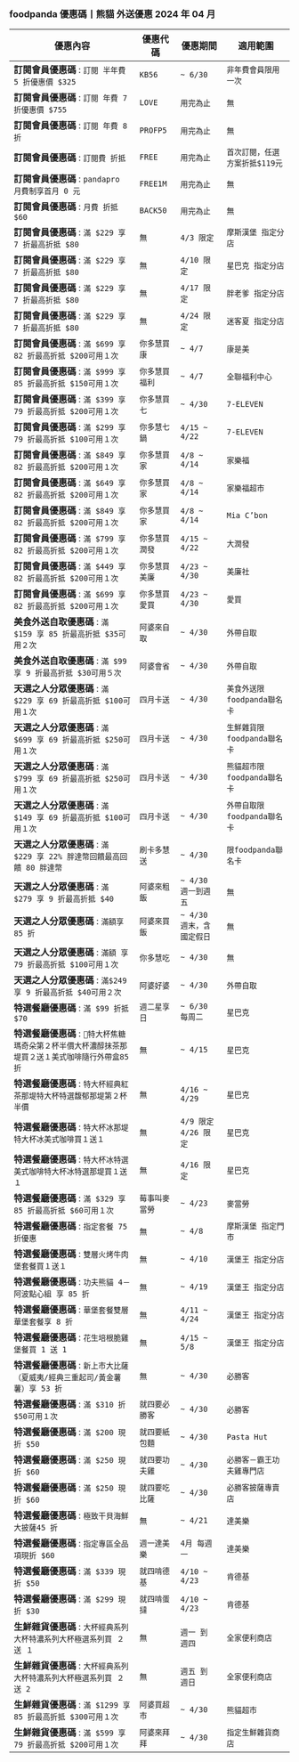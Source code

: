 
### foodpanda 優惠碼丨熊貓 外送優惠 2024 年 04 月
| 優惠內容 | 優惠代碼 | 優惠期間 | 適用範圍 |
| --- | --- | --- | --- |
|**訂閱會員優惠碼** : ```訂閱 半年費 5 折優惠價 $325```|```KB56```|```~ 6/30```|```非年費會員限用一次```|
|**訂閱會員優惠碼** : ```訂閱 年費 7 折優惠價 $755```|```LOVE```|```用完為止```|```無```|
|**訂閱會員優惠碼** : ```訂閱 年費 8 折```|```PROFP5```|```用完為止```|```無```|
|**訂閱會員優惠碼** : ```訂閱費 折抵```|```FREE```|```用完為止```|```首次訂閱，任選方案折抵$119元```|
|**訂閱會員優惠碼** : ```pandapro 月費制享首月 0 元```|```FREE1M```|```用完為止```|```無```|
|**訂閱會員優惠碼** : ```月費 折抵 $60```|```BACK50```|```用完為止```|```無```|
|**訂閱會員優惠碼** : ```滿 $229 享 7 折最高折抵 $80```|```無```|```4/3 限定```|```摩斯漢堡 指定分店```|
|**訂閱會員優惠碼** : ```滿 $229 享 7 折最高折抵 $80```|```無```|```4/10 限定```|```星巴克 指定分店```|
|**訂閱會員優惠碼** : ```滿 $229 享 7 折最高折抵 $80```|```無```|```4/17 限定```|```胖老爹 指定分店```|
|**訂閱會員優惠碼** : ```滿 $229 享 7 折最高折抵 $80```|```無```|```4/24 限定```|```迷客夏 指定分店```|
|**訂閱會員優惠碼** : ```滿 $699 享 82 折最高折抵 $200可用１次```|```你多慧買康```|```~ 4/7```|```康是美```|
|**訂閱會員優惠碼** : ```滿 $999 享 85 折最高折抵 $150可用１次```|```你多慧買福利```|```~ 4/7```|```全聯福利中心```|
|**訂閱會員優惠碼** : ```滿 $399 享 79 折最高折抵 $200可用１次```|```你多慧買七```|```~ 4/30```|```7-ELEVEN```|
|**訂閱會員優惠碼** : ```滿 $299 享 79 折最高折抵 $100可用１次```|```你多慧七鍋```|```4/15 ~ 4/22```|```7-ELEVEN```|
|**訂閱會員優惠碼** : ```滿 $849 享 82 折最高折抵 $200可用１次```|```你多慧買家```|```4/8 ~ 4/14```|```家樂福```|
|**訂閱會員優惠碼** : ```滿 $649 享 82 折最高折抵 $200可用１次```|```你多慧買家```|```4/8 ~ 4/14```|```家樂福超市```|
|**訂閱會員優惠碼** : ```滿 $849 享 82 折最高折抵 $200可用１次```|```你多慧買家```|```4/8 ~ 4/14```|```Mia C’bon```|
|**訂閱會員優惠碼** : ```滿 $799 享 82 折最高折抵 $200可用１次```|```你多慧買潤發```|```4/15 ~ 4/22```|```大潤發```|
|**訂閱會員優惠碼** : ```滿 $449 享 82 折最高折抵 $200可用１次```|```你多慧買美廉```|```4/23 ~ 4/30```|```美廉社```|
|**訂閱會員優惠碼** : ```滿 $699 享 82 折最高折抵 $200可用１次```|```你多慧買愛買```|```4/23 ~ 4/30```|```愛買```|
|**美食外送自取優惠碼** : ```滿 $159 享 85 折最高折抵 $35可用２次```|```阿婆來自取```|```~ 4/30```|```外帶自取```|
|**美食外送自取優惠碼** : ```滿 $99 享 9 折最高折抵 $30可用５次```|```阿婆會省```|```~ 4/30```|```外帶自取```|
|**天選之人分眾優惠碼** : ```滿 $229 享 69 折最高折抵 $100可用１次```|```四月卡送```|```~ 4/30```|```美食外送限foodpanda聯名卡```|
|**天選之人分眾優惠碼** : ```滿 $699 享 69 折最高折抵 $250可用１次```|```四月卡送```|```~ 4/30```|```生鮮雜貨限foodpanda聯名卡```|
|**天選之人分眾優惠碼** : ```滿 $799 享 69 折最高折抵 $250可用１次```|```四月卡送```|```~ 4/30```|```熊貓超市限foodpanda聯名卡```|
|**天選之人分眾優惠碼** : ```滿 $149 享 69 折最高折抵 $100可用１次```|```四月卡送```|```~ 4/30```|```外帶自取限foodpanda聯名卡```|
|**天選之人分眾優惠碼** : ```滿 $229 享 22% 胖達幣回饋最高回饋 80 胖達幣```|```刷卡多慧送```|```~ 4/30```|```限foodpanda聯名卡```|
|**天選之人分眾優惠碼** : ```滿 $279 享 9 折最高折抵 $40```|```阿婆來粗飯```|```~ 4/30 週一到週五```|```無```|
|**天選之人分眾優惠碼** : ```滿額享 85 折```|```阿婆來買飯```|```~ 4/30 週末，含國定假日```|```無```|
|**天選之人分眾優惠碼** : ```滿額 享 79 折最高折抵 $100可用１次```|```你多慧吃```|```~ 4/30```|```無```|
|**天選之人分眾優惠碼** : ```滿$249 享 9 折最高折抵 $40可用２次```|```阿婆好婆```|```~ 4/30```|```外帶自取```|
|**特選餐廳優惠碼** : ```滿 $99 折抵 $70```|```週二星享日```|```~ 6/30 每周二```|```星巴克```|
|**特選餐廳優惠碼** : ```特大杯焦糖瑪奇朵第２杯半價大杯濃醇抹茶那堤買２送１美式咖啡隨行外帶盒85折```|```無```|```~ 4/15```|```星巴克```|
|**特選餐廳優惠碼** : ```特大杯經典紅茶那堤特大杯特選馥郁那堤第２杯半價```|```無```|```4/16 ~ 4/29```|```星巴克```|
|**特選餐廳優惠碼** : ```特大杯冰那堤特大杯冰美式咖啡買１送１```|```無```|```4/9 限定4/26 限定```|```星巴克```|
|**特選餐廳優惠碼** : ```特大杯冰特選美式咖啡特大杯冰特選那堤買１送１```|```無```|```4/16 限定```|```星巴克```|
|**特選餐廳優惠碼** : ```滿 $329 享 85 折最高折抵 $60可用１次```|```莓事叫麥當勞```|```~ 4/23```|```麥當勞```|
|**特選餐廳優惠碼** : ```指定套餐 75 折優惠```|```無```|```~ 4/8```|```摩斯漢堡 指定門市```|
|**特選餐廳優惠碼** : ```雙層火烤牛肉堡套餐買１送１```|```無```|```~ 4/10```|```漢堡王 指定分店```|
|**特選餐廳優惠碼** : ```功夫熊貓 4－阿波點心組 享 85 折```|```無```|```~ 4/19```|```漢堡王 指定分店```|
|**特選餐廳優惠碼** : ```華堡套餐雙層華堡套餐享 8 折```|```無```|```4/11 ~ 4/24```|```漢堡王 指定分店```|
|**特選餐廳優惠碼** : ```花生培根脆雞堡餐買 1 送 1```|```無```|```4/15 ~ 5/8```|```漢堡王 指定分店```|
|**特選餐廳優惠碼** : ```新上市大比薩（夏威夷/經典三重起司/黃金薯薯）享 53 折```|```無```|```~ 4/30```|```必勝客```|
|**特選餐廳優惠碼** : ```滿 $310 折 $50可用１次```|```就四要必勝客```|```~ 4/30```|```必勝客```|
|**特選餐廳優惠碼** : ```滿 $200 現折 $50```|```就四要紙包麵```|```~ 4/30```|```Pasta Hut```|
|**特選餐廳優惠碼** : ```滿 $250 現折 $60```|```就四要功夫雞```|```~ 4/30```|```必勝客－霸王功夫雞專門店```|
|**特選餐廳優惠碼** : ```滿 $250 現折 $60```|```就四要吃比薩```|```~ 4/30```|```必勝客披薩專賣店```|
|**特選餐廳優惠碼** : ```極致干貝海鮮大披薩45 折```|```無```|```~ 4/21```|```達美樂```|
|**特選餐廳優惠碼** : ```指定專區全品項現折 $60```|```週一達美樂```|```4月 每週一```|```達美樂```|
|**特選餐廳優惠碼** : ```滿 $339 現折 $50```|```就四啃德基```|```4/10 ~ 4/23```|```肯德基```|
|**特選餐廳優惠碼** : ```滿 $299 現折 $30```|```就四啃蛋撻```|```4/10 ~ 4/23```|```肯德基```|
|**生鮮雜貨優惠碼** : ```大杯經典系列大杯特濃系列大杯極選系列買 ２ 送 １```|```無```|```週一 到 週四```|```全家便利商店```|
|**生鮮雜貨優惠碼** : ```大杯經典系列大杯特濃系列大杯極選系列買 ２ 送 2```|```無```|```週五 到 週日```|```全家便利商店```|
|**生鮮雜貨優惠碼** : ```滿 $1299 享 85 折最高折抵 $300可用１次```|```阿婆買超市```|```~ 4/30```|```熊貓超市```|
|**生鮮雜貨優惠碼** : ```滿 $599 享 79 折最高折抵 $200可用１次```|```阿婆來拜拜```|```~ 4/30```|```指定生鮮雜貨商店```|
